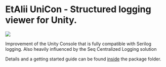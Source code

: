 # EtAlii UniCon - Structured logging viewer for Unity.

<a href="https://openupm.com/packages/com.etalii.unicon/">
  <img src="https://img.shields.io/npm/v/com.etalii.unicon?label=openupm&amp;registry_uri=https://package.openupm.com" />
</a>

Improvement of the Unity Console that is fully compatible with Serilog logging. Also heavily influenced by the Seq Centralized Logging solution

Details and a getting started guide can be found [inside](https://github.com/vrenken/EtAlii.UniCon/tree/main/Assets/com.etalii.unicon) the package folder.